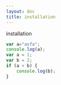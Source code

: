 ```yaml
---
layout: doc
title: installation
---
```

installation
```javascript
var a="asfa";
console.log(a);
var a = 1;
var b = 2;
if (a < b) {
    console.log(b);
}
```